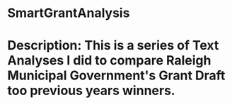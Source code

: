 # SmartGrantAnalysis 
# Description: This is a series of Text Analyses I did to compare Raleigh Municipal Government's Grant Draft too previous years winners.
